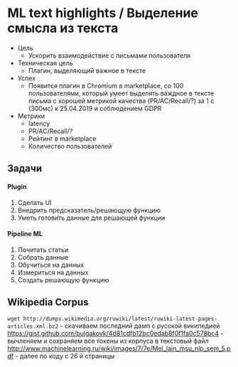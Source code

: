 # ML text highlights / Выделение смысла из текста

* Цель
	* Ускорить взаимодействие с письмами пользователя
* Техническая цель
	* Плагин, выделяющий важное в тексте
* Успех
	* Появится плагин в Chromium в marketplace, со 100 пользователями, который умеет выделять важдное в тексте письма с хорошей метрикой качества (PR/AC/Recall/?) за 1 с (300мс) к 25.04.2019 и соблюдением GDPR
* Метрики
	* latency
	* PR/AC/Recall/?
	* Рейтинг в marketplace
	* Количество пользователей


## Задачи
#### Plugin
1. Сделать UI
2. Внедрить предсказатель/решающую функцию
3. Уметь готовить данные для решающей функции
#### Pipeline ML
1. Почитать статьи
2. Собрать данные
3. Обучиться на данных
4. Измериться на данных
5. Создать решающую функцию

## Wikipedia Corpus
`wget http://dumps.wikimedia.org/ruwiki/latest/ruwiki-latest-pages-articles.xml.bz2` - скачиваем последний дамп с русской википедией
https://gist.github.com/bulgakovk/4d81cdfb12bc0edab8f0f1fa0c578bc4 - вычленяем и сохраняем все токены из корпуса в текстовый файл
http://www.machinelearning.ru/wiki/images/7/7e/Mel_lain_msu_nlp_sem_5.pdf - далее по коду с 26 й страницы
